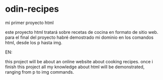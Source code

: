 # odin-recipes
mi primer proyecto html

este proyecto html tratará sobre recetas de cocina en formato de sitio web.
para el final del proyecto habré demostrado mi dominio en los comandos html, desde los p hasta img.

EN: 

this project will be about an online website about cooking recipes. 
once i finish this project all my knowledge about html will be demonstrated, ranging from p to img commands.

